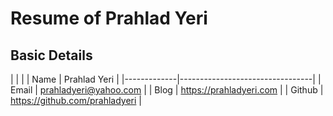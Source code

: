 # Resume of Prahlad Yeri

## Basic Details

|             |									|
| Name        | Prahlad Yeri					|
|-------------|---------------------------------|
| Email       | prahladyeri@yahoo.com           |
| Blog        | https://prahladyeri.com         |
| Github      | https://github.com/prahladyeri  |
